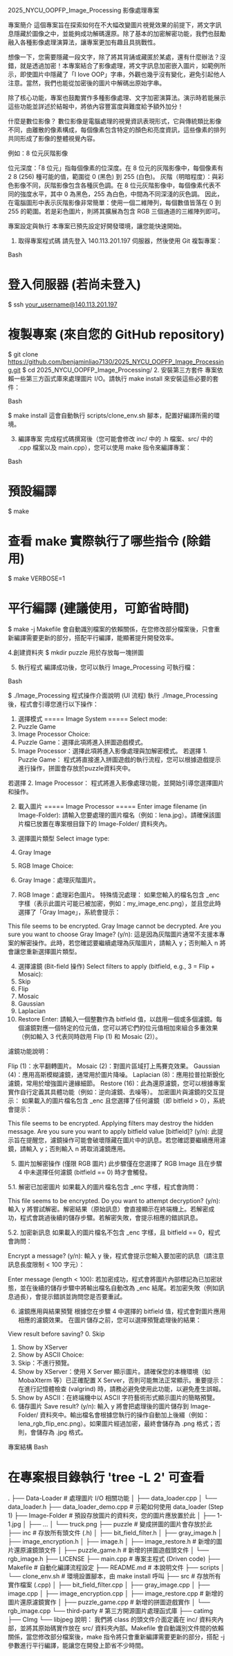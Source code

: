 2025_NYCU_OOPFP_Image_Processing 影像處理專案

專案簡介
這個專案旨在探索如何在不大幅改變圖片視覺效果的前提下，將文字訊息隱藏於圖像之中，並能夠成功解碼還原。除了基本的加密解密功能，我們也鼓勵融入各種影像處理演算法，讓專案更加有趣且具挑戰性。

想像一下，您需要隱藏一段文字，除了將其背誦或藏匿於某處，還有什麼辦法？沒錯，就是透過加密！本專案結合了影像處理，將文字訊息加密嵌入圖片，如範例所示，即使圖片中隱藏了「I love OOP」字串，外觀也幾乎沒有變化，避免引起他人注意。當然，我們也能從加密後的圖片中解碼出原始字串。

除了核心功能，專案也鼓勵實作多種影像處理、文字加密演算法。演示時若能展示這些功能並詳述於結報中，將依內容豐富度與難度給予額外加分！

什麼是數位影像？
數位影像是電腦處理的視覺資訊表現形式，它與傳統類比影像不同，由離散的像素構成，每個像素包含特定的顏色和亮度資訊，這些像素的排列共同形成了影像的整體視覺內容。

例如：8 位元灰階影像

位元深度：「8 位元」指每個像素的位深度。在 8 位元的灰階影像中，每個像素有 2 
8
  (256) 種可能的值，範圍從 0 (黑色) 到 255 (白色)。
灰階（明暗程度）：與彩色影像不同，灰階影像包含各種灰色調。在 8 位元灰階影像中，每個像素代表不同的強度水平，其中 0 為黑色，255 為白色，中間為不同深淺的灰色調。
因此，在電腦圖形中表示灰階影像非常簡單：使用一個二維陣列，每個數值皆落在 0 到 255 的範圍。若是彩色圖片，則將其擴展為包含 RGB 三個通道的三維陣列即可。

專案設定與執行
本專案已預先設定好開發環境，讓您能快速開始。

1. 取得專案程式碼
請先登入 140.113.201.197 伺服器，然後使用 Git 複製專案：

Bash

# 登入伺服器 (若尚未登入)
$ ssh your_username@140.113.201.197

# 複製專案 (來自您的 GitHub repository)
$ git clone https://github.com/benjaminliao7130/2025_NYCU_OOPFP_Image_Processing.git
$ cd 2025_NYCU_OOPFP_Image_Processing/
2. 安裝第三方套件
專案依賴一些第三方函式庫來處理圖片 I/O。請執行 make install 來安裝這些必要的套件：

Bash

$ make install
這會自動執行 scripts/clone_env.sh 腳本，配置好編譯所需的環境。

3. 編譯專案
完成程式碼撰寫後（您可能會修改 inc/ 中的 .h 檔案、src/ 中的 .cpp 檔案以及 main.cpp），您可以使用 make 指令來編譯專案：

Bash

# 預設編譯
$ make

# 查看 make 實際執行了哪些指令 (除錯用)
$ make VERBOSE=1

# 平行編譯 (建議使用，可節省時間)
$ make -j
Makefile 會自動識別檔案的依賴關係，在您修改部分檔案後，只會重新編譯需要更新的部分，搭配平行編譯，能顯著提升開發效率。

4.創建資料夾
$ mkdir puzzle 
用於存放每一塊拼圖

5. 執行程式
編譯成功後，您可以執行 Image_Processing 可執行檔：

Bash

$ ./Image_Processing
程式操作介面說明 (UI 流程)
執行 ./Image_Processing 後，程式會引導您進行以下操作：

1. 選擇模式
===== Image System =====
Select mode:
1. Puzzle Game
2. Image Processor
Choice:
1. Puzzle Game：選擇此項將進入拼圖遊戲模式。
2. Image Processor：選擇此項將進入影像處理與加解密模式。
若選擇 1. Puzzle Game：
程式將直接進入拼圖遊戲的執行流程，您可以根據遊戲提示進行操作，拼圖會存放於puzzle資料夾中。

若選擇 2. Image Processor：
程式將進入影像處理功能，並開始引導您選擇圖片和操作。

2. 載入圖片
===== Image Processor =====
Enter image filename (in Image-Folder):
請輸入您要處理的圖片檔名（例如：lena.jpg）。請確保該圖片檔已放置在專案根目錄下的 Image-Folder/ 資料夾內。

3. 選擇圖片類型
Select image type:
1. Gray Image
2. RGB Image
Choice:
1. Gray Image：處理灰階圖片。
2. RGB Image：處理彩色圖片。
特殊情況處理：
如果您輸入的檔名包含 _enc 字樣（表示此圖片可能已被加密，例如：my_image_enc.png），並且您此時選擇了「Gray Image」，系統會提示：

This file seems to be encrypted. Gray Image cannot be decrypted.
Are you sure you want to choose Gray Image? (y/n):
這是因為灰階圖片通常不支援本專案的解密操作。此時，若您確認要繼續處理為灰階圖片，請輸入 y；否則輸入 n 將會讓您重新選擇圖片類型。

4. 選擇濾鏡 (Bit-field 操作)
Select filters to apply (bitfield, e.g., 3 = Flip + Mosaic):
0. Skip
1. Flip
2. Mosaic
4. Gaussian
8. Laplacian
16. Restore
Enter:
請輸入一個整數作為 bitfield 值，以啟用一個或多個濾鏡。每個濾鏡對應一個特定的位元值，您可以將它們的位元值相加來組合多重效果（例如輸入 3 代表同時啟用 Flip (1) 和 Mosaic (2)）。

濾鏡功能說明：

Flip (1)：水平翻轉圖片。
Mosaic (2)：對圖片區域打上馬賽克效果。
Gaussian (4)：應用高斯模糊濾鏡，通常用於圖片降噪。
Laplacian (8)：應用拉普拉斯銳化濾鏡，常用於增強圖片邊緣細節。
Restore (16)：此為還原濾鏡，您可以根據專案實作自行定義其具體功能（例如：逆向濾鏡、去噪等）。
加密圖片與濾鏡的交互提示：
如果載入的圖片檔名包含 _enc 且您選擇了任何濾鏡（即 bitfield > 0），系統會提示：

This file seems to be encrypted. Applying filters may destroy the hidden message.
Are you sure you want to apply bitfield value [bitfield]? (y/n):
此提示旨在提醒您，濾鏡操作可能會破壞隱藏在圖片中的訊息。若您確認要繼續應用濾鏡，請輸入 y；否則輸入 n 將取消濾鏡應用。

5. 圖片加解密操作 (僅限 RGB 圖片)
此步驟僅在您選擇了 RGB Image 且在步驟 4 中未選擇任何濾鏡 (bitfield == 0) 時才會觸發。

5.1. 解密已加密圖片
如果載入的圖片檔名包含 _enc 字樣，程式會詢問：

This file seems to be encrypted. Do you want to attempt decryption? (y/n):
輸入 y 將嘗試解密。解密結果（原始訊息）會直接顯示在終端機上。若解密成功，程式會跳過後續的儲存步驟。若解密失敗，會提示相應的錯誤訊息。

5.2. 加密新訊息
如果載入的圖片檔名不包含 _enc 字樣，且 bitfield == 0，程式會詢問：

Encrypt a message? (y/n):
輸入 y 後，程式會提示您輸入要加密的訊息（請注意訊息長度限制 &lt; 100 字元）：

Enter message (length < 100):
若加密成功，程式會將圖片內部標記為已加密狀態，並在後續的儲存步驟中將輸出檔名自動改為 _enc 結尾。若加密失敗（例如訊息過長），會提示錯誤並詢問您是否要重試。

6. 濾鏡應用與結果預覽
根據您在步驟 4 中選擇的 bitfield 值，程式會對圖片應用相應的濾鏡效果。
在圖片儲存之前，您可以選擇預覽處理後的結果：

View result before saving?
0. Skip
1. Show by XServer
2. Show by ASCII
Choice:
0. Skip：不進行預覽。
1. Show by XServer：使用 X Server 顯示圖片。請確保您的本機環境（如 MobaXterm 等）已正確配置 X Server，否則可能無法正常顯示。重要提示：在進行記憶體檢查 (valgrind) 時，請務必避免使用此功能，以避免產生誤報。
2. Show by ASCII：在終端機中以 ASCII 字符藝術形式顯示圖片的簡略預覽。
7. 儲存圖片
Save result? (y/n):
輸入 y 將會把處理後的圖片儲存到 Image-Folder/ 資料夾中。輸出檔名會根據您執行的操作自動加上後綴（例如：lena_rgb_flip_enc.png）。如果圖片經過加密，最終會儲存為 .png 格式；否則，會儲存為 .jpg 格式。

專案結構
Bash

# 在專案根目錄執行 'tree -L 2' 可查看
.
├── Data-Loader            # 處理圖片 I/O 相關功能
│   ├── data_loader.cpp
│   └── data_loader.h
├── data_loader_demo.cpp   # 示範如何使用 data_loader (Step 1)
├── Image-Folder           # 預設存放圖片的資料夾，您的圖片應放置於此
│   ├── 1-1.jpg
│   ├── ...
│   └── truck.png
├── puzzle                 # 變成拼圖的圖片會存放於此
├── inc                    # 存放所有頭文件 (.h)
│   ├── bit_field_filter.h
│   ├── gray_image.h
│   ├── image_encryption.h
│   ├── image.h
│   ├── image_restore.h    # 新增的圖片還原濾鏡頭文件
│   ├── puzzle_game.h      # 新增的拼圖遊戲頭文件
│   └── rgb_image.h
├── LICENSE
├── main.cpp               # 專案主程式 (Driven code)
├── Makefile               # 自動化編譯流程設定
├── README.md              # 本說明文件
├── scripts
│   └── clone_env.sh       # 環境設置腳本，由 make install 呼叫
├── src                    # 存放所有實作檔案 (.cpp)
│   ├── bit_field_filter.cpp
│   ├── gray_image.cpp
│   ├── image.cpp
│   ├── image_encryption.cpp
│   ├── image_restore.cpp  # 新增的圖片還原濾鏡實作
│   ├── puzzle_game.cpp    # 新增的拼圖遊戲實作
│   └── rgb_image.cpp
└── third-party            # 第三方開源圖片處理函式庫
    ├── catimg
    ├── CImg
    └── libjpeg
說明：
我們將 class 的頭文件介面定義在 inc/ 資料夾內部，並將其原始碼實作放在 src/ 資料夾內部。Makefile 會自動識別文件間的依賴關係，當您修改部分檔案後，make 指令將只會重新編譯需要更新的部分，搭配 -j 參數進行平行編譯，能讓您在開發上節省不少時間。